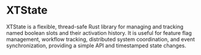 # XTState

XTState is a flexible, thread-safe Rust library for managing and tracking named boolean slots and their activation history. It is useful for feature flag management, workflow tracking, distributed system coordination, and event synchronization, providing a simple API and timestamped state changes.
